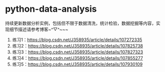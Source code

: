# python-data-analysis
​	持续更新数据分析实例，包括但不限于数据清洗，统计检验，数据挖掘等内容，实现细节描述请参考博客~^▽^~~~

1. 练习1：https://blog.csdn.net/J358935/article/details/107272335
2. 练习2：https://blog.csdn.net/J358935/article/details/107825738
3. 练习3：https://blog.csdn.net/J358935/article/details/107827323
4. 练习4：https://blog.csdn.net/J358935/article/details/107855277
5. 练习5：https://blog.csdn.net/J358935/article/details/107930109

